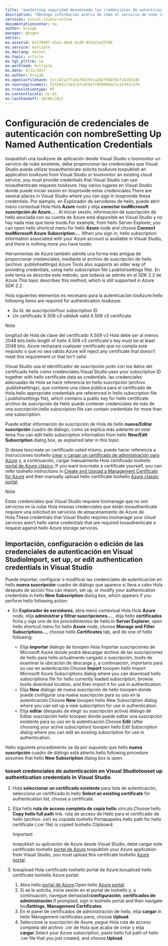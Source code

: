 ```yaml
---
title: "aaaSetting seguridad denominado las credenciales de autenticación | Documentos de Microsoft"
description: "Obtenga información acerca de cómo el servicio de nube credenciales tootooprovide que Visual Studio pueda utilizar tooauthenticate solicitudes tooAzure toopublish una tooAzure de aplicación desde Visual Studio o toomonitor existente... "
services: visual-studio-online
documentationcenter: na
author: kraigb
manager: ghogen
editor: 
ms.assetid: 61570907-42a1-40e8-bcd6-952b21a55786
ms.service: multiple
ms.devlang: dotnet
ms.topic: article
ms.tgt_pltfrm: na
ms.workload: multiple
ms.date: 8/22/2017
ms.author: kraigb
ms.openlocfilehash: 3cc147a2f7a3e766293ca282f56078cf24281346
ms.sourcegitcommit: 523283cc1b3c37c428e77850964dc1c33742c5f0
ms.translationtype: MT
ms.contentlocale: es-ES
ms.lasthandoff: 10/06/2017
---
```

# <a name="setting-up-named-authentication-credentials"></a><span data-ttu-id="a28c5-103">Configuración de credenciales de autenticación con nombre</span><span class="sxs-lookup"><span data-stu-id="a28c5-103">Setting Up Named Authentication Credentials</span></span>
<span data-ttu-id="a28c5-104">toopublish una tooAzure de aplicación desde Visual Studio o toomonitor un servicio de nube existente, debe proporcionar las credenciales que Visual Studio pueda utilizar tooauthenticate solicita tooAzure.</span><span class="sxs-lookup"><span data-stu-id="a28c5-104">toopublish an application tooAzure from Visual Studio or toomonitor an existing cloud service, you must provide credentials that Visual Studio can use tooauthenticate requests tooAzure.</span></span> <span data-ttu-id="a28c5-105">Hay varios lugares en Visual Studio donde puede iniciar sesión en tooprovide estas credenciales.</span><span class="sxs-lookup"><span data-stu-id="a28c5-105">There are several places in Visual Studio where you can sign in tooprovide these credentials.</span></span> <span data-ttu-id="a28c5-106">Por ejemplo, en Explorador de servidores de hello, puede abrir menú contextual Hola Hola **Azure** nodo y elija **conectar tooMicrosoft suscripción de Azure...** . Al iniciar sesión, información de suscripción de hello asociada con su cuenta de Azure está disponible en Visual Studio y no hay nada más que tiene toodo.</span><span class="sxs-lookup"><span data-stu-id="a28c5-106">For example, from hello Server Explorer, you can open hello shortcut menu for hello **Azure** node and choose **Connect tooMicrosoft Azure Subscription...**. When you sign in, hello subscription information associated with your Azure account is available in Visual Studio, and there is nothing more you have toodo.</span></span>

<span data-ttu-id="a28c5-107">Herramientas de Azure también admite una forma más antigua de proporcionar credenciales, mediante el archivo de suscripción de hello (archivo .publishsettings).</span><span class="sxs-lookup"><span data-stu-id="a28c5-107">Azure Tools also supports an older way of providing credentials, using hello subscription file (.publishsettings file).</span></span> <span data-ttu-id="a28c5-108">En este tema se describe este método, que todavía se admite en el SDK 2.2 de Azure.</span><span class="sxs-lookup"><span data-stu-id="a28c5-108">This topic describes this method, which is still supported in Azure SDK 2.2.</span></span>

<span data-ttu-id="a28c5-109">Hola siguientes elementos es necesario para la autenticación tooAzure:</span><span class="sxs-lookup"><span data-stu-id="a28c5-109">hello following items are required for authentication tooAzure:</span></span>

* <span data-ttu-id="a28c5-110">Su Id. de suscripción</span><span class="sxs-lookup"><span data-stu-id="a28c5-110">Your subscription ID</span></span>
* <span data-ttu-id="a28c5-111">Un certificado X.509 v3 válido</span><span class="sxs-lookup"><span data-stu-id="a28c5-111">A valid X.509 v3 certificate</span></span>

> [!NOTE]
> <span data-ttu-id="a28c5-112">longitud de Hola de clave del certificado X.509 v3 Hola debe ser al menos 2048 bits.</span><span class="sxs-lookup"><span data-stu-id="a28c5-112">hello length of hello X.509 v3 certificate's key must be at least 2048 bits.</span></span> <span data-ttu-id="a28c5-113">Azure rechazará cualquier certificado que no cumpla este requisito o que no sea válido.</span><span class="sxs-lookup"><span data-stu-id="a28c5-113">Azure will reject any certificate that doesn’t meet this requirement or that isn’t valid.</span></span>
>
>

<span data-ttu-id="a28c5-114">Visual Studio usa el identificador de suscripción junto con los datos del certificado hello como credenciales.</span><span class="sxs-lookup"><span data-stu-id="a28c5-114">Visual Studio uses your subscription ID together with hello certificate data as credentials.</span></span> <span data-ttu-id="a28c5-115">las credenciales adecuadas de Hola se hace referencia en hello suscripción (archivo .publishsettings), que contiene una clave pública para el certificado de Hola.</span><span class="sxs-lookup"><span data-stu-id="a28c5-115">hello appropriate credentials are referenced in hello subscription file (.publishsettings file), which contains a public key for hello certificate.</span></span> <span data-ttu-id="a28c5-116">archivo de suscripción de Hello puede contener credenciales de más de una suscripción.</span><span class="sxs-lookup"><span data-stu-id="a28c5-116">hello subscription file can contain credentials for more than one subscription.</span></span>

<span data-ttu-id="a28c5-117">Puede editar información de suscripción de Hola de hello **nueva/Editar suscripción** cuadro de diálogo, como se explica más adelante en este tema.</span><span class="sxs-lookup"><span data-stu-id="a28c5-117">You can edit hello subscription information from hello **New/Edit Subscription** dialog box, as explained later in this topic.</span></span>

<span data-ttu-id="a28c5-118">Si desea toocreate un certificado usted mismo, puede hacer referencia a instrucciones toohello [crear y cargar un certificado de administración para Azure](https://msdn.microsoft.com/library/windowsazure/gg551722.aspx) y, a continuación, cargar manualmente Hola certificado toohello [portal de Azure clásico ](http://go.microsoft.com/fwlink/?LinkID=213885).</span><span class="sxs-lookup"><span data-stu-id="a28c5-118">If you want toocreate a certificate yourself, you can refer toohello instructions in [Create and Upload a Management Certificate for Azure](https://msdn.microsoft.com/library/windowsazure/gg551722.aspx) and then manually upload hello certificate toohello [Azure classic portal](http://go.microsoft.com/fwlink/?LinkID=213885).</span></span>

> [!NOTE]
> <span data-ttu-id="a28c5-119">Estas credenciales que Visual Studio requiere toomanage que no son servicios en la nube Hola mismas credenciales que están tooauthenticate requiere una solicitud en servicios de almacenamiento de Azure de Hola.</span><span class="sxs-lookup"><span data-stu-id="a28c5-119">These credentials that Visual Studio requires toomanage your cloud services aren’t hello same credentials that are required tooauthenticate a request against hello Azure storage services.</span></span>
>
>

## <a name="import-set-up-or-edit-authentication-credentials-in-visual-studio"></a><span data-ttu-id="a28c5-120">Importación, configuración o edición de las credenciales de autenticación en Visual Studio</span><span class="sxs-lookup"><span data-stu-id="a28c5-120">Import, set up, or edit authentication credentials in Visual Studio</span></span>
<span data-ttu-id="a28c5-121">Puede importar, configurar o modificar las credenciales de autenticación en hello **nueva suscripción** cuadro de diálogo que aparece si lleva a cabo Hola después de acción:</span><span class="sxs-lookup"><span data-stu-id="a28c5-121">You can import, set up, or modify your authentication credentials in hello **New Subscription** dialog box, which appears if you perform hello following action:</span></span>

* <span data-ttu-id="a28c5-122">En **Explorador de servidores**, abra menú contextual Hola Hola **Azure** nodo, elija **administrar y filtrar suscripciones...** , elija hello **certificados** ficha y siga uno de los procedimientos de hello:</span><span class="sxs-lookup"><span data-stu-id="a28c5-122">In **Server Explorer**, open hello shortcut menu for hello **Azure** node, choose **Manage and Filter Subscriptions...**, choose hello **Certificates** tab, and do one of hello following:</span></span>

    * <span data-ttu-id="a28c5-123">Elija **importar** diálogo de tooopen Hola Importar suscripciones de Microsoft Azure donde podrá descargar archivo de las suscripciones de hello para hello actualmente cargado o suscripción, tooits de examinar la ubicación de descarga y, a continuación, importarlo para su uso en autenticación.</span><span class="sxs-lookup"><span data-stu-id="a28c5-123">Choose **Import** tooopen hello Import Microsoft Azure Subscriptions dialog where you can download hello  subscriptions file for hello currently loaded subscription, browse tooits download location, and then import it for use in authentication.</span></span>
    * <span data-ttu-id="a28c5-124">Elija **New** diálogo de nueva suscripción de hello tooopen donde puede configurar una nueva suscripción para su uso en la autenticación.</span><span class="sxs-lookup"><span data-stu-id="a28c5-124">Choose **New** tooopen hello New Subscription dialog where you can set up a new subscription for use in authentication.</span></span>
    * <span data-ttu-id="a28c5-125">Elija **editar** (después de elegir su suscripción activa) diálogo de Editar suscripción hello tooopen donde puede editar una suscripción existente para su uso en la autenticación.</span><span class="sxs-lookup"><span data-stu-id="a28c5-125">Choose **Edit** (after choosing your active subscription) tooopen hello Edit Subscription dialog where you can edit an existing subscription for use in authentication.</span></span> 

<span data-ttu-id="a28c5-126">Hello siguiente procedimiento se da por supuesto que hello **nueva suscripción** cuadro de diálogo está abierto.</span><span class="sxs-lookup"><span data-stu-id="a28c5-126">hello following procedure assumes that hello **New Subscription** dialog box is open.</span></span>

### <a name="tooset-up-authentication-credentials-in-visual-studio"></a><span data-ttu-id="a28c5-127">tooset credenciales de autenticación en Visual Studio</span><span class="sxs-lookup"><span data-stu-id="a28c5-127">tooset up authentication credentials in Visual Studio</span></span>
1. <span data-ttu-id="a28c5-128">Hola **seleccionar un certificado existente** para lista de autenticación, seleccione un certificado.</span><span class="sxs-lookup"><span data-stu-id="a28c5-128">In hello **Select an existing certificate** for authentication list, choose a certificate.</span></span>
2. <span data-ttu-id="a28c5-129">Elija hello **ruta de acceso completa de copia hello** vínculo.</span><span class="sxs-lookup"><span data-stu-id="a28c5-129">Choose hello **Copy hello full path** link.</span></span> <span data-ttu-id="a28c5-130">ruta de acceso de Hello para el certificado de hello (archivo .cer) es copiada toohello Portapapeles.</span><span class="sxs-lookup"><span data-stu-id="a28c5-130">hello path for hello certificate (.cer file) is copied toohello Clipboard.</span></span>

   > [!IMPORTANT]
   > <span data-ttu-id="a28c5-131">toopublish su aplicación de Azure desde Visual Studio, debe cargar este certificado toohello [portal de Azure](http://go.microsoft.com/fwlink/p/?LinkID=525040).</span><span class="sxs-lookup"><span data-stu-id="a28c5-131">toopublish your Azure application from Visual Studio, you must upload this certificate toohello [Azure portal](http://go.microsoft.com/fwlink/p/?LinkID=525040).</span></span>
   >
   >
3. <span data-ttu-id="a28c5-132">tooupload Hola certificado toohello portal de Azure:</span><span class="sxs-lookup"><span data-stu-id="a28c5-132">tooupload hello certificate toohello Azure portal:</span></span>

   1. <span data-ttu-id="a28c5-133">Abra hello [portal de Azure](http://go.microsoft.com/fwlink/p/?LinkID=525040).</span><span class="sxs-lookup"><span data-stu-id="a28c5-133">Open hello [Azure portal](http://go.microsoft.com/fwlink/p/?LinkID=525040).</span></span>
   2. <span data-ttu-id="a28c5-134">Si se le solicita, inicie sesión en el portal de toohello y, a continuación, navegue demasiado**configuración**, **certificados de administración**.</span><span class="sxs-lookup"><span data-stu-id="a28c5-134">If prompted, sign in toohello portal and then navigate too**Settings**, **Management Certificates**.</span></span>
   3. <span data-ttu-id="a28c5-135">En el panel de certificados de administración de hello, elija **cargar**.</span><span class="sxs-lookup"><span data-stu-id="a28c5-135">In hello Management certificates pane, choose **Upload**.</span></span>
   4. <span data-ttu-id="a28c5-136">Seleccione la suscripción de Azure, pegue Hola ruta de acceso completa del archivo .cer de Hola que acaba de crear y elija **cargar**.</span><span class="sxs-lookup"><span data-stu-id="a28c5-136">Select your Azure subscription, paste hello full path of hello .cer file that you just created, and choose **Upload**.</span></span>
